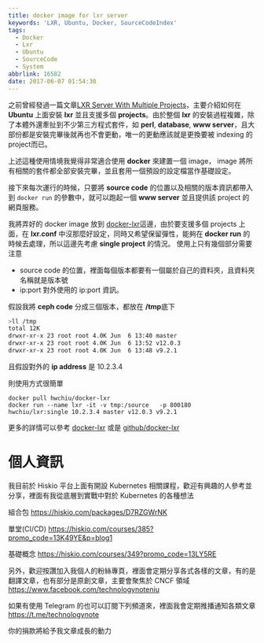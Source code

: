 ```yaml
---
title: docker image for lxr server
keywords: 'LXR, Ubuntu, Docker, SourceCodeIndex'
tags:
  - Docker
  - Lxr
  - Ubuntu
  - SourceCode
  - System
abbrlink: 16582
date: 2017-06-07 01:54:30
---
```



之前曾經發過一篇文章[LXR Server With Multiple Projects](https://www.hwchiu.com/lxr-setup-with-multiple-projects.html)，主要介紹如何在 **Ubuntu** 上面安裝 **lxr** 並且支援多個 **projects**。由於整個 **lxr** 的安裝過程複雜，除了本體外還牽扯到不少第三方程式套件，如 **perl**, **database**, **www server**，且大部份都是安裝完畢後就再也不會更動，唯一的更動應該就是更換要被 indexing 的 project而已。

上述這種使用情境我覺得非常適合使用 **docker** 來建置一個 image， image 將所有相關的套件都全部安裝完畢，並且套用一個預設的設定檔當作基礎設定。

接下來每次運行的時候，只要將 **source code** 的位置以及相關的版本資訊都帶入到 `docker run` 的參數中，就可以跑起一個 **www server** 並且提供該 project 的網頁服務。

<!--more-->
我將弄好的 docker image 放到 [docker-lxr](https://hub.docker.com/r/hwchiu/docker-lxr/])這邊，由於要支援多個 projects 上面，在 **lxr.conf** 中沒那麼好設定，同時又希望保留彈性，能夠在 **docker run** 的時候去處理，所以這邊先考慮 **single project** 的情況。
使用上只有幾個部分需要注意
- source code 的位置，裡面每個版本都要有一個屬於自己的資料夾，且資料夾名稱就是版本號
- ip:port 對外使用的 ip:port 資訊。

假設我將 **ceph code** 分成三個版本，都放在 **/tmp**底下
```bash
>ll /tmp
total 12K
drwxr-xr-x 23 root root 4.0K Jun  6 13:40 master
drwxr-xr-x 23 root root 4.0K Jun  6 13:52 v12.0.3
drwxr-xr-x 23 root root 4.0K Jun  6 13:48 v9.2.1
```
且假設對外的 **ip address** 是 10.2.3.4

則使用方式很簡單
```
docker pull hwchiu/docker-lxr
docker run --name lxr -it -v tmp:/source   -p 800180  hwchiu/lxr:single 10.2.3.4 master v12.0.3 v9.2.1
```

更多的詳情可以參考 [docker-lxr](https://hub.docker.com/r/hwchiu/docker-lxr/]) 或是 [github/docker-lxr](https://github.com/hwchiu/docker-lxr)

# 個人資訊
我目前於 Hiskio 平台上面有開設 Kubernetes 相關課程，歡迎有興趣的人參考並分享，裡面有我從底層到實戰中對於 Kubernetes 的各種想法

組合包
https://hiskio.com/packages/D7RZGWrNK

單堂(CI/CD)
https://hiskio.com/courses/385?promo_code=13K49YE&p=blog1

基礎概念
https://hiskio.com/courses/349?promo_code=13LY5RE

另外，歡迎按讚加入我個人的粉絲專頁，裡面會定期分享各式各樣的文章，有的是翻譯文章，也有部分是原創文章，主要會聚焦於 CNCF 領域
https://www.facebook.com/technologynoteniu

如果有使用 Telegram 的也可以訂閱下列頻道來，裡面我會定期推播通知各類文章
https://t.me/technologynote

你的捐款將給予我文章成長的動力
<script type="text/javascript" src="https://cdnjs.buymeacoffee.com/1.0.0/button.prod.min.js" data-name="bmc-button" data-slug="hwchiu" data-color="#000000" data-emoji=""  data-font="Cookie" data-text="Buy me a coffee" data-outline-color="#fff" data-font-color="#fff" data-coffee-color="#fd0" ></script>